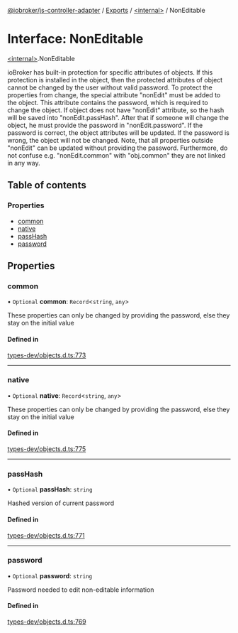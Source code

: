 [@iobroker/js-controller-adapter](../README.md) / [Exports](../modules.md) / [\<internal\>](../modules/internal_.md) / NonEditable

# Interface: NonEditable

[\<internal\>](../modules/internal_.md).NonEditable

ioBroker has built-in protection for specific attributes of objects. If this protection is installed in the object, then the protected attributes of object cannot be changed by the user without valid password.
To protect the properties from change, the special attribute "nonEdit" must be added to the object. This attribute contains the password, which is required to change the object.
If object does not have "nonEdit" attribute, so the hash will be saved into "nonEdit.passHash". After that if someone will change the object, he must provide the password in "nonEdit.password".
If the password is correct, the object attributes will be updated. If the password is wrong, the object will not be changed.
Note, that all properties outside "nonEdit" can be updated without providing the password. Furthermore, do not confuse e.g. "nonEdit.common" with "obj.common" they are not linked in any way.

## Table of contents

### Properties

- [common](internal_.NonEditable.md#common)
- [native](internal_.NonEditable.md#native)
- [passHash](internal_.NonEditable.md#passhash)
- [password](internal_.NonEditable.md#password)

## Properties

### common

• `Optional` **common**: `Record`\<`string`, `any`\>

These properties can only be changed by providing the password, else they stay on the initial value

#### Defined in

[types-dev/objects.d.ts:773](https://github.com/ioBroker/ioBroker.js-controller/blob/30d8305f/packages/types-dev/objects.d.ts#L773)

___

### native

• `Optional` **native**: `Record`\<`string`, `any`\>

These properties can only be changed by providing the password, else they stay on the initial value

#### Defined in

[types-dev/objects.d.ts:775](https://github.com/ioBroker/ioBroker.js-controller/blob/30d8305f/packages/types-dev/objects.d.ts#L775)

___

### passHash

• `Optional` **passHash**: `string`

Hashed version of current password

#### Defined in

[types-dev/objects.d.ts:771](https://github.com/ioBroker/ioBroker.js-controller/blob/30d8305f/packages/types-dev/objects.d.ts#L771)

___

### password

• `Optional` **password**: `string`

Password needed to edit non-editable information

#### Defined in

[types-dev/objects.d.ts:769](https://github.com/ioBroker/ioBroker.js-controller/blob/30d8305f/packages/types-dev/objects.d.ts#L769)
